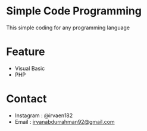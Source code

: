 # Simple Code Programming
This simple coding for any programming language

# Feature
- Visual Basic
- PHP

# Contact
- Instagram : @irvaen182
- Email     : irvanabdurrahman92@gmail.com
